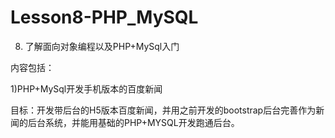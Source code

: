 # Lesson8-PHP_MySQL
8. 了解面向对象编程以及PHP+MySql入门

内容包括：

1)PHP+MySql开发手机版本的百度新闻

目标：开发带后台的H5版本百度新闻，并用之前开发的bootstrap后台完善作为新闻的后台系统，并能用基础的PHP+MYSQL开发跑通后台。

